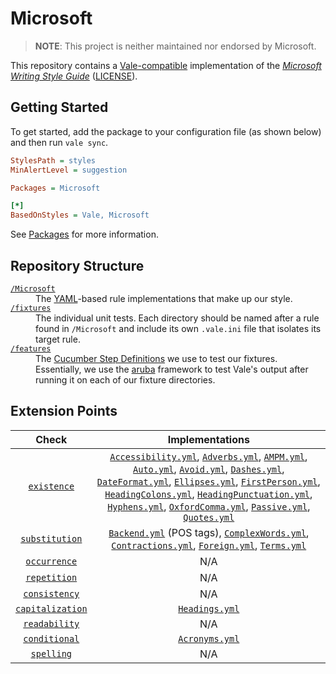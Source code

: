 # Microsoft

> **NOTE**: This project is neither maintained nor endorsed by Microsoft.

This repository contains a [Vale-compatible](https://github.com/errata-ai/vale) implementation of the [*Microsoft Writing Style Guide*](https://docs.microsoft.com/en-us/style-guide/welcome/) ([LICENSE](https://github.com/MicrosoftDocs/microsoft-style-guide/blob/master/LICENSE)).

## Getting Started

To get started, add the package to your configuration file (as shown below) and then run `vale sync`.

```ini
StylesPath = styles
MinAlertLevel = suggestion

Packages = Microsoft

[*]
BasedOnStyles = Vale, Microsoft
```

See [Packages](https://vale.sh/hub/microsoft/) for more information.

## Repository Structure

<dl>
  <dt><a href="https://github.com/errata-ai/Microsoft/tree/master/Microsoft"><code>/Microsoft</code></a></dt>
  <dd>The <a href="http://yaml.org/">YAML</a>-based rule implementations that make up our style.</dd>

  <dt><a href="https://github.com/errata-ai/Microsoft/tree/master/fixtures"><code>/fixtures</code></a></dt>
  <dd>The individual unit tests. Each directory should be named after a rule found in <code>/Microsoft</code> and include its own <code>.vale.ini</code> file that isolates its target rule.</dd>

  <dt><a href="https://github.com/errata-ai/Microsoft/tree/master/features"><code>/features</code></a></dt>
  <dd>The <a href="https://docs.cucumber.io/cucumber/step-definitions/">Cucumber Step Definitions</a> we use to test our fixtures. Essentially, we use the <a href="https://github.com/cucumber/aruba">aruba</a> framework to test Vale's output after running it on each of our fixture directories.</dd>
</dl>

## Extension Points

|   Check    |                    Implementations                   |
|:------------:|:-------------------------------------------------:|
| [`existence`](https://errata-ai.github.io/vale/styles/#existence)  | [`Accessibility.yml`](https://github.com/errata-ai/Microsoft/blob/master/Microsoft/Accessibility.yml), [`Adverbs.yml`](https://github.com/errata-ai/Microsoft/blob/master/Microsoft/Adverbs.yml), [`AMPM.yml`](https://github.com/errata-ai/Microsoft/blob/master/Microsoft/AMPM.yml), [`Auto.yml`](https://github.com/errata-ai/Microsoft/blob/master/Microsoft/Auto.yml), [`Avoid.yml`](https://github.com/errata-ai/Microsoft/blob/master/Microsoft/Avoid.yml), [`Dashes.yml`](https://github.com/errata-ai/Microsoft/blob/master/Microsoft/Dashes.yml), [`DateFormat.yml`](https://github.com/errata-ai/Microsoft/blob/master/Microsoft/DateFormat.yml), [`Ellipses.yml`](https://github.com/errata-ai/Microsoft/blob/master/Microsoft/Ellipses.yml), [`FirstPerson.yml`](https://github.com/errata-ai/Microsoft/blob/master/Microsoft/FirstPerson.yml), [`HeadingColons.yml`](https://github.com/errata-ai/Microsoft/blob/master/Microsoft/HeadingColons.yml), [`HeadingPunctuation.yml`](https://github.com/errata-ai/Microsoft/blob/master/Microsoft/HeadingPunctuation.yml), [`Hyphens.yml`](https://github.com/errata-ai/Microsoft/blob/master/Microsoft/Hyphens.yml), [`OxfordComma.yml`](https://github.com/errata-ai/Microsoft/blob/master/Microsoft/OxfordComma.yml), [`Passive.yml`](https://github.com/errata-ai/Microsoft/blob/master/Microsoft/Passive.yml), [`Quotes.yml`](https://github.com/errata-ai/Microsoft/blob/master/Microsoft/Quotes.yml) |
| [`substitution`](https://errata-ai.github.io/vale/styles/#substitution)  | [`Backend.yml`](https://github.com/errata-ai/Microsoft/blob/master/Microsoft/Backend.yml) (POS tags), [`ComplexWords.yml`](https://github.com/errata-ai/Microsoft/blob/master/Microsoft/ComplexWords.yml), [`Contractions.yml`](https://github.com/errata-ai/Microsoft/blob/master/Microsoft/Contractions.yml), [`Foreign.yml`](https://github.com/errata-ai/Microsoft/blob/master/Microsoft/Foreign.yml), [`Terms.yml`](https://github.com/errata-ai/Microsoft/blob/master/Microsoft/Terms.yml) |
| [`occurrence`](https://errata-ai.github.io/vale/styles/#occurrence)  | N/A |
| [`repetition`](https://errata-ai.github.io/vale/styles/#repetition)  | N/A |
| [`consistency`](https://errata-ai.github.io/vale/styles/#consistency)| N/A |
| [`capitalization`](https://errata-ai.github.io/vale/styles/#capitalization)  | [`Headings.yml`](https://github.com/errata-ai/Microsoft/blob/master/Microsoft/Headings.yml) |
| [`readability`](https://errata-ai.github.io/vale/styles/#readability)  | N/A |
| [`conditional`](https://errata-ai.github.io/vale/styles/#conditional)  | [`Acronyms.yml`](https://github.com/errata-ai/Microsoft/blob/master/Microsoft/Acronyms.yml) |
| [`spelling`](https://errata-ai.github.io/vale/styles/#spelling)  | N/A |


